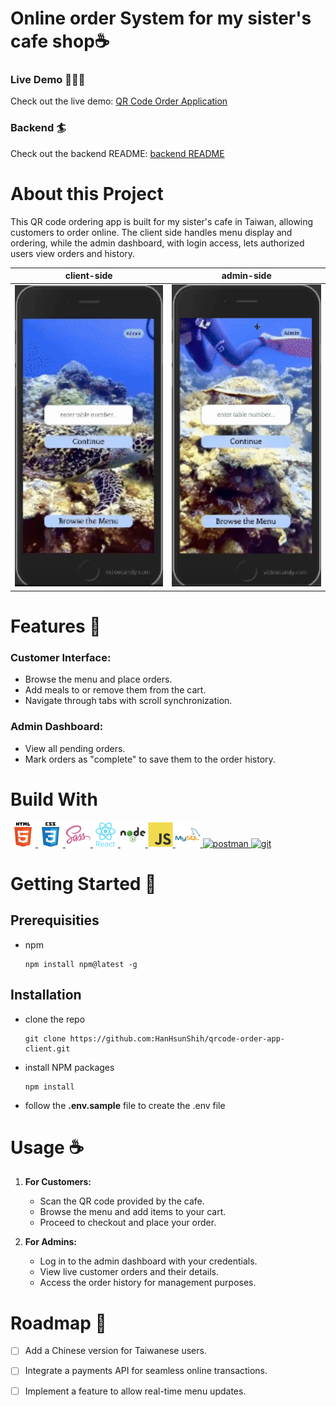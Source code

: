 # Online order System for my sister's cafe shop☕️

### Live Demo 🏄🏻‍♀️
Check out the live demo: [QR Code Order Application](https://seaward-migration-plan.netlify.app/)</br>

### Backend 🏄
Check out the backend README: [backend README](https://github.com/HanHsunShih/qrcode-order-app-server)

# About this Project
This QR code ordering app is built for my sister's cafe in Taiwan, allowing customers to order online. The client side handles menu display and ordering, while the admin dashboard, with login access, lets authorized users view orders and history.

client-side|admin-side
--|--
<img src="https://github.com/HanHsunShih/qrcode-order-app-client/blob/main/images/client-side_compressed.gif" width="300" />|<img src="https://github.com/HanHsunShih/qrcode-order-app-client/blob/main/images/admin-side_compressed.gif" width="300" />

# Features 🤿
### Customer Interface:
- Browse the menu and place orders.
- Add meals to or remove them from the cart.
- Navigate through tabs with scroll synchronization.

### Admin Dashboard:
- View all pending orders.
- Mark orders as "complete" to save them to the order history.


# Build With

<p align="left">
  <a href="https://www.w3.org/html/" target="_blank" rel="noreferrer"> <img src="https://raw.githubusercontent.com/devicons/devicon/master/icons/html5/html5-original-wordmark.svg" alt="html5" width="40" height="40"/> </a> 
  <a href="https://www.w3schools.com/css/" target="_blank" rel="noreferrer"> <img src="https://raw.githubusercontent.com/devicons/devicon/master/icons/css3/css3-original-wordmark.svg" alt="css3" width="40" height="40"/> </a> 
  <a href="https://sass-lang.com" target="_blank" rel="noreferrer"> <img src="https://raw.githubusercontent.com/devicons/devicon/master/icons/sass/sass-original.svg" alt="sass" width="40" height="40"/> </a>
  <a href="https://reactjs.org/" target="_blank" rel="noreferrer"> <img src="https://raw.githubusercontent.com/devicons/devicon/master/icons/react/react-original-wordmark.svg" alt="react" width="40" height="40"/> </a> 
  <a href="https://nodejs.org" target="_blank" rel="noreferrer"> <img src="https://raw.githubusercontent.com/devicons/devicon/master/icons/nodejs/nodejs-original-wordmark.svg" alt="nodejs" width="40" height="40"/> </a> 
  <a href="https://developer.mozilla.org/en-US/docs/Web/JavaScript" target="_blank" rel="noreferrer"> <img src="https://raw.githubusercontent.com/devicons/devicon/master/icons/javascript/javascript-original.svg" alt="javascript" width="40" height="40"/> </a> 
  <a href="https://www.mysql.com/" target="_blank" rel="noreferrer"> <img src="https://raw.githubusercontent.com/devicons/devicon/master/icons/mysql/mysql-original-wordmark.svg" alt="mysql" width="40" height="40"/> </a> 
  <a href="https://postman.com" target="_blank" rel="noreferrer"> <img src="https://www.vectorlogo.zone/logos/getpostman/getpostman-icon.svg" alt="postman" width="40" height="40"/> </a> 
  <a href="https://git-scm.com/" target="_blank" rel="noreferrer"> <img src="https://www.vectorlogo.zone/logos/git-scm/git-scm-icon.svg" alt="git" width="40" height="40"/> </a> 
</p>

# Getting Started 🤩

## Prerequisities
- npm
  ```
  npm install npm@latest -g
  ```
## Installation
- clone the repo
  ```
  git clone https://github.com:HanHsunShih/qrcode-order-app-client.git
  ```
- install NPM packages
  ```
  npm install
  ```
- follow the **.env.sample** file to create the .env file

# Usage ☕️

1. **For Customers:**
   - Scan the QR code provided by the cafe.
   - Browse the menu and add items to your cart.
   - Proceed to checkout and place your order.

2. **For Admins:**
   - Log in to the admin dashboard with your credentials.
   - View live customer orders and their details.
   - Access the order history for management purposes.
  
# Roadmap 🚀
- [ ] Add a Chinese version for Taiwanese users.
- [ ] Integrate a payments API for seamless online transactions.
- [ ] Implement a feature to allow real-time menu updates.





  

